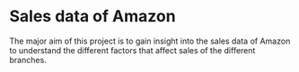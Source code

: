 # Sales data of Amazon 
The major aim of this project is to gain insight into the sales data of Amazon to understand the different factors that affect sales of the different branches. 
